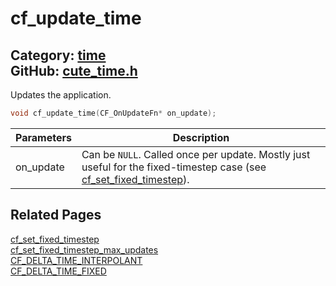 # cf_update_time

Category: [time](https://github.com/RandyGaul/cute_framework/blob/master/docs/api_reference?id=time)  
GitHub: [cute_time.h](https://github.com/RandyGaul/cute_framework/blob/master/include/cute_time.h)  
---

Updates the application.

```cpp
void cf_update_time(CF_OnUpdateFn* on_update);
```

Parameters | Description
--- | ---
on_update | Can be `NULL`. Called once per update. Mostly just useful for the fixed-timestep case (see [cf_set_fixed_timestep](https://github.com/RandyGaul/cute_framework/blob/master/docs/time/cf_set_fixed_timestep.md)).

## Related Pages

[cf_set_fixed_timestep](https://github.com/RandyGaul/cute_framework/blob/master/docs/time/cf_set_fixed_timestep.md)  
[cf_set_fixed_timestep_max_updates](https://github.com/RandyGaul/cute_framework/blob/master/docs/time/cf_set_fixed_timestep_max_updates.md)  
[CF_DELTA_TIME_INTERPOLANT](https://github.com/RandyGaul/cute_framework/blob/master/docs/time/cf_delta_time_interpolant.md)  
[CF_DELTA_TIME_FIXED](https://github.com/RandyGaul/cute_framework/blob/master/docs/time/cf_delta_time_fixed.md)  
